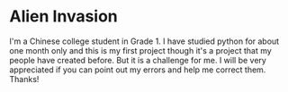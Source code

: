 # Alien Invasion
I'm a Chinese college student in Grade 1.
I have studied python for about one month only and this is my first project though it's a project that my people have created before.
But it is a challenge for me.
I will be very appreciated if you can point out my errors and help me correct them.
Thanks!